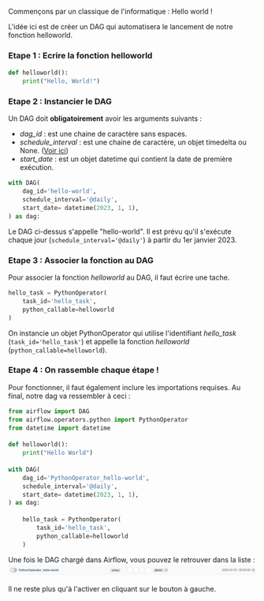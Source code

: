 Commençons par un classique de l'informatique : Hello world !

L'idée ici est de créer un DAG qui automatisera le lancement de notre fonction helloworld.

### Etape 1 : Ecrire la fonction helloworld
```python
def helloworld():
    print("Hello, World!")
```

### Etape 2 : Instancier le DAG
Un DAG doit **obligatoirement** avoir les arguments suivants :

- *dag_id* : est une chaine de caractère sans espaces.
- *schedule_interval* : est une chaine de caractère, un objet timedelta ou None. ([Voir ici](https://airflow.apache.org/docs/apache-airflow/1.10.1/scheduler.html#dag-runs))
- *start_date* : est un objet datetime qui contient la date de première exécution.

```python
with DAG(
    dag_id='hello-world',
    schedule_interval='@daily',
    start_date= datetime(2023, 1, 1),
) as dag:
```

Le DAG ci-dessus s'appelle "hello-world". Il est prévu qu'il s'exécute chaque jour (`schedule_interval='@daily'`) à partir du 1er janvier 2023.

### Etape 3 : Associer la fonction au DAG
Pour associer la fonction *helloworld* au DAG, il faut écrire une tache.

```python
hello_task = PythonOperator(
	task_id='hello_task',
	python_callable=helloworld
)
```
On instancie un objet PythonOperator qui utilise l'identifiant *hello_task* (`task_id='hello_task'`) et appelle la fonction *helloworld* (`python_callable=helloworld`).

### Etape 4 : On rassemble chaque étape !

Pour fonctionner, il faut également inclure les importations requises. Au final, notre dag va ressembler à ceci :

```python
from airflow import DAG
from airflow.operators.python import PythonOperator
from datetime import datetime

def helloworld():
    print("Hello World")

with DAG(
    dag_id='PythonOperator_hello-world',
    schedule_interval='@daily',
    start_date= datetime(2023, 1, 1),
) as dag:
    
    hello_task = PythonOperator(
        task_id='hello_task',
        python_callable=helloworld
    )
```

Une fois le DAG chargé dans Airflow, vous pouvez le retrouver dans la liste :
![DAG helloworld](./image/helloworld_UI1.PNG)

Il ne reste plus qu'à l'activer en cliquant sur le bouton à gauche.
